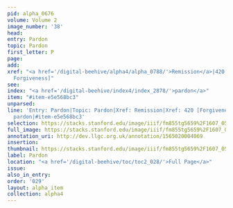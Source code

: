 ```yaml
---
pid: alpha_0676
volume: Volume 2
image_number: '38'
head: 
entry: Pardon
topic: Pardon
first_letter: P
page: 
add: 
xref: "<a href='/digital-beehive/alpha4/alpha_0788/'>Remission</a>|420 [absolulte
  Forgiveness]"
see: 
index: "<a href='/digital-beehive/index4/index_2878/'>pardon</a>"
item: "#item-e5e568bc3"
unparsed: 
line: 'Entry: Pardon|Topic: Pardon|Xref: Remission|Xref: 420 [Forgiveness]|Index:
  pardon|#item-e5e568bc3'
selection: https://stacks.stanford.edu/image/iiif/fm855tg5659%2F1607_0505/740,3177,3042,479/full/0/default.jpg
full_image: https://stacks.stanford.edu/image/iiif/fm855tg5659%2F1607_0505/full/full/0/default.jpg
annotation_uri: http://dev.llgc.org.uk/annotation/1565020004069
insertion: 
thumbnail: https://stacks.stanford.edu/image/iiif/fm855tg5659%2F1607_0505/740,3177,600,180/250,/0/default.jpg
label: Pardon
location: "<a href='/digital-beehive/toc/toc2_028/'>Full Page</a>"
issue: 
also_in_entry: 
order: '029'
layout: alpha_item
collection: alpha4
---
```

